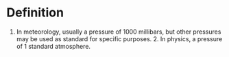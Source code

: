 # Definition

1.  In meteorology, usually a pressure of 1000 millibars, but other
    pressures may be used as standard for specific purposes. 2. In
    physics, a pressure of 1 standard atmosphere.
